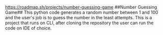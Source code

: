 https://roadmap.sh/projects/number-guessing-game
##Number Guessing Game##
This python code generates a random number between 1 and 100 and the user's job is to guess the number in the least attempts. This is a project that runs on CLI, after cloning the repository the user can run the code on IDE of choice.
